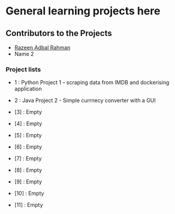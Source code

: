 # General learning projects here

## Contributors to the Projects

- [Razeen Adbal Rahman](https://github.com/Razeen-Abdal-Rahman)  
- Name 2

### Project lists
- 1 : Python Project 1 - scraping data from IMDB and dockerising application

- 2 : Java Project 2 - Simple currnecy converter with a GUI

- [3] : Empty

- [4] : Empty

- [5] : Empty

- [6] : Empty

- [7] : Empty

- [8] : Empty

- [9] : Empty

- [10] : Empty

- [11] : Empty
